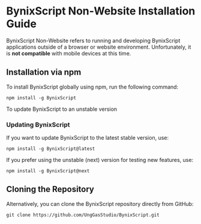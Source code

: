 # BynixScript Non-Website Installation Guide

BynixScript Non-Website refers to running and developing BynixScript applications outside of a browser or website environment. Unfortunately, it is **not compatible** with mobile devices at this time.

## Installation via npm

To install BynixScript globally using npm, run the following command:
```
npm install -g BynixScript
```
To update BynixScript to an unstable version

### Updating BynixScript
If you want to update BynixScript to the latest stable version, use:

```
npm install -g BynixScript@latest
```

If you prefer using the unstable (next) version for testing new features, use:

```
npm install -g BynixScript@next
```

## Cloning the Repository

Alternatively, you can clone the BynixScript repository directly from GitHub:

```
git clone https://github.com/UngGasStudio/BynixScript.git
```

